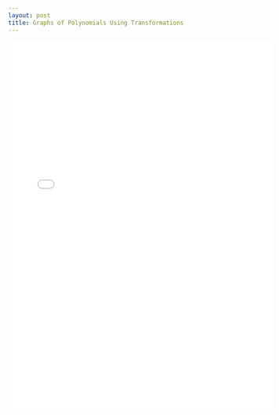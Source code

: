```yaml
---
layout: post
title: Graphs of Polynomials Using Transformations
---
```


<iframe height="750" width="540" frameborder="0" src="//www.ck12.org/assessment/ui/embed.html?test/detail/5985b2999616aa50e7621471&collectionHandle=analysis&collectionCreatorID=3&conceptCollectionHandle=analysis-::-graphs-of-polynomials-using-transformations" ></iframe>